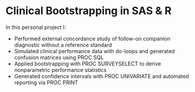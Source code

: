 # Clinical Bootstrapping in SAS & R

In this personal project I:

- Performed external concordance study of follow-on companion diagnostic without a reference standard
- Simulated clinical performance data with do-loops and generated confusion matrices using PROC SQL
- Applied bootstrapping with PROC SURVEYSELECT to derive nonparametric performance statistics
- Generated confidence intervals with PROC UNIVARIATE and automated reporting via PROC PRINT

